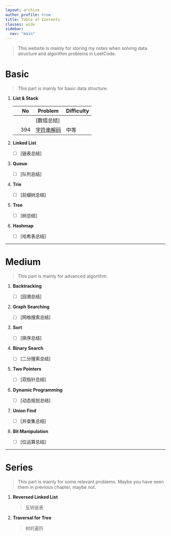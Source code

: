 ```yaml
---
layout: archive
author_profile: true
title: Table of Contents
classes: wide
sidebar:
  nav: "main"
---
```


> This website is mainly for storing my notes when solving data structure and algorithm problems in LeetCode.

# Basic

> This part is mainly for basic data structure.

1. **List & Stack**

    |     | No  | Problem                                            | Difficulty |
    | --- | --- | -------------------------------------------------- | ---------- |
    |     |     | [数组总结]    |            |
    |     | 394 | [字符串解码](./_posts/2021-02-06-decode-string.md) | 中等       |

2. **Linked List**

    - [ ] [链表总结]

3. **Queue**

    - [ ] [队列总结]

4. **Trie**

    - [ ] [前缀树总结]

5. **Tree**

    - [ ] [树总结]

6. **Hashmap**

    - [ ] [哈希表总结]



----
# Medium

> This part is mainly for advanced algorithm.

1. **Backtracking**

    - [ ] [回溯总结]

2. **Graph Searching**

    - [ ] [网格搜索总结]

3. **Sort**

    - [ ] [排序总结]

4. **Binary Search**

    - [ ] [二分搜索总结]

5. **Two Pointers**

    - [ ] [双指针总结]

6. **Dynamic Programming**

    - [ ] [动态规划总结]

7. **Union Find**

    - [ ] [并查集总结]

8. **Bit Manipulation**

    - [ ] [位运算总结]

----
# Series

> This part is mainly for some relevant problems. Maybe you have seen them in previous chapter, maybe not.

1. **Reversed Linked List**

    > 反转链表

2. **Traversal for Tree**

    > 树的遍历